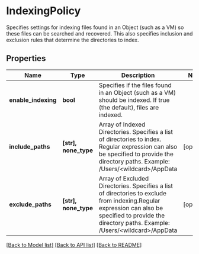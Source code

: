 # IndexingPolicy

Specifies settings for indexing files found in an Object (such as a VM) so these files can be searched and recovered. This also specifies inclusion and exclusion rules that determine the directories to index.

## Properties
Name | Type | Description | Notes
------------ | ------------- | ------------- | -------------
**enable_indexing** | **bool** | Specifies if the files found in an Object (such as a VM) should be indexed. If true (the default), files are indexed. | 
**include_paths** | **[str], none_type** | Array of Indexed Directories. Specifies a list of directories to index. Regular expression can also be specified to provide the directory paths. Example: /Users/&lt;wildcard&gt;/AppData | [optional] 
**exclude_paths** | **[str], none_type** | Array of Excluded Directories. Specifies a list of directories to exclude from indexing.Regular expression can also be specified to provide the directory paths. Example: /Users/&lt;wildcard&gt;/AppData | [optional] 

[[Back to Model list]](../README.md#documentation-for-models) [[Back to API list]](../README.md#documentation-for-api-endpoints) [[Back to README]](../README.md)


